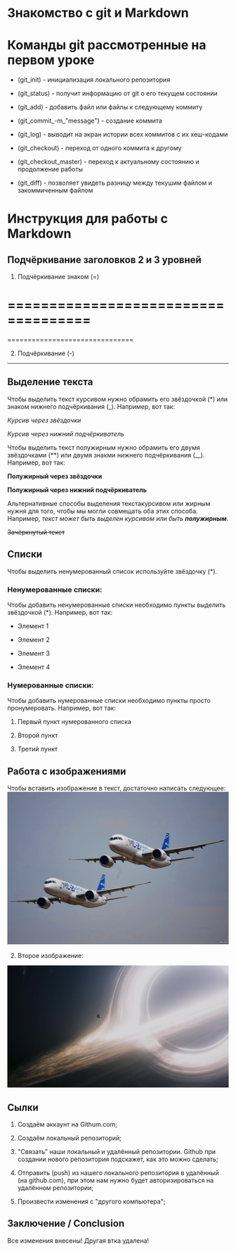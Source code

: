 # Знакомство с git и Markdown

# Команды git рассмотренные на первом уроке

* (git_init) - инициализация локального репозитория

* (git_status) - получит информацию от git о его текущем состоянии

* (git_add) - добавить файл или файлы к следующему коммиту

* (git_commit_-m_"message") - создание коммита

* (git_log) - выводит на экран истории всех коммитов с их хеш-кодами

* (git_checkout) - переход от одного коммита к другому

* (git_checkout_master) - переход к актуальному состоянию и продолжение работы

* (git_diff) - позволяет увидеть разницу между текушим файлом и закоммиченным файлом

# Инструкция для работы с Markdown

## Подчёркивание заголовков 2 и 3 уровней

1. Подчёркивание знаком (=)

====================================
=

===============================

2. Подчёркивание (-)

---

## Выделение текста

Чтобы выделить текст курсивом нужно обрамить его звёздочкой (*) или знаком нижнего подчёркивания (_). Например, вот так: 

*Курсив через звёздочки*

_Курсив через нижний подчёркиватель_

Чтобы выделить текст полужирным нужно обрамить его двумя звёздочками (**) или двумя знакми нижнего подчёркивания (__). Например, вот так: 

**Полужирный через звёздочки**

__Полужирный через нижний подчёркиватель__

Альтернативные способы выделения текстакурсивом или жирным нужня для того, чтобы мы могли совмещать оба этих способа. Например, _текст может быть выделен курсивом или быть **полужирным**_.

~~Зачёркнутый текст~~

## Списки

Чтобы выделить ненумерованный список используйте звёздочку (*).

### Ненумерованные списки:

Чтобы добавить ненумерованные списки необходимо пункты выделить звёздочкой (*). Например, вот так:

* Элемент 1

* Элемент 2

* Элемент 3

* Элемент 4

### Нумерованные списки:

Чтобы добавить нумерованные списки необходимо пункты просто пронумеровать. Например, вот так:

1. Первый пункт нумерованного списка
    
2. Второй пункт

3. Третий пункт


## Работа с изображениями

Чтобы вставить изображение в текст, достаточно написать следующее:
![Привет, это МС-21!](MC-21_300_and_310.jpg)

2. Второе изображение:

![Привет, это ...!](A_black_hole.jpg)

## Сылки

1. Создаём аккаунт на  Githum.com;

2. Создаём локальный репозиторий;

3. "Связать" наши локальный и удалённый репозитории. Github при создании нового репозитория подскажет, как это можно сделать;

4. Отправить (push) из нашего локального репозитория в удалённый (на github.com), при этом нам нужно будет авторизироваться на удалённом репозитории;

5. Произвести изменения с "другого компьютера";

## Заключение / Conclusion

Все изменения внесены!
Другая втка удалена!
